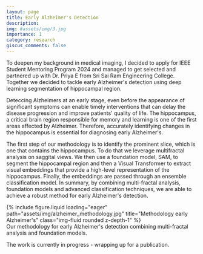 ```yaml
---
layout: page
title: Early Alzheimer's Detection
description:
img: #assets/img/3.jpg
importance: 1
category: research
giscus_comments: false
---
```


To deepen my background in medical imaging, I decided to apply for IEEE Student Mentoring Program 2024 and managed to get selected and partnered up with Dr. Priya E from Sri Sai Ram Engineering College. Together we decided to tackle early Alzheimer's detection using deep learning segmentation of hippocampal region. 

Deteccing Alzheimers at an early stage, even before the appearance of significant symptoms can enable timely interventions that can delay the disease progression and improve patients' quality of life. The hippocampus, a critical brain region responsible for memory and learning is one of the first areas affected by Alzheimer. Therefore, accurately identifying changes in the hippocampus is essential for diagnosing early Alzheimer's. 

The first step of our methodology is to identify the prominent slice, which is one that contains the hippocampus. To do that we leverage multifractal analysis on saggital views. We then use a foundation model, SAM,  to segment the hippocampal region and then a Visual Transformer to extract visual embeddings that provide a high-level representation of the hippocampus. Finally, the embeddings are passed through an ensemble classification model. In summary, by combining multi-fractal analysis, foundation models and advanced classification techniques, we are able to achieve a robust method for early Alzheimer's detection. 


<div class="row">
    <div class="col-sm mt-3 mt-md-0">
        {% include figure.liquid loading="eager" path="assets/img/alzheimer_methodology.jpg" title="Methodology early Alzheimer's" class="img-fluid rounded z-depth-1" %}
    </div>
</div>
<div class="caption">
   Our methodology for early Alzheimer's detection combining multi-fractal analysis and foundation models.
</div>

The work is currently in progress - wrapping up for a publication.